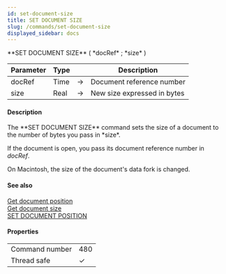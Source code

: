 ```yaml
---
id: set-document-size
title: SET DOCUMENT SIZE
slug: /commands/set-document-size
displayed_sidebar: docs
---
```


<!--REF #_command_.SET DOCUMENT SIZE.Syntax-->**SET DOCUMENT SIZE** ( *docRef* ; *size* )<!-- END REF-->
<!--REF #_command_.SET DOCUMENT SIZE.Params-->
| Parameter | Type |  | Description |
| --- | --- | --- | --- |
| docRef | Time | &#8594;  | Document reference number |
| size | Real | &#8594;  | New size expressed in bytes |

<!-- END REF-->

#### Description 

<!--REF #_command_.SET DOCUMENT SIZE.Summary-->The **SET DOCUMENT SIZE** command sets the size of a document to the number of bytes you pass in *size*.<!-- END REF--> 

If the document is open, you pass its document reference number in *docRef*.

On Macintosh, the size of the document's data fork is changed.

#### See also 

[Get document position](get-document-position.md)  
[Get document size](get-document-size.md)  
[SET DOCUMENT POSITION](set-document-position.md)  

#### Properties

|  |  |
| --- | --- |
| Command number | 480 |
| Thread safe | &check; |


